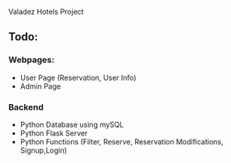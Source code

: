Valadez Hotels Project


## Todo:

### Webpages:
- User Page (Reservation, User Info)
- Admin Page

### Backend

- Python Database using mySQL
- Python Flask Server
- Python Functions (Filter, Reserve, Reservation Modifications, Signup,Login)
